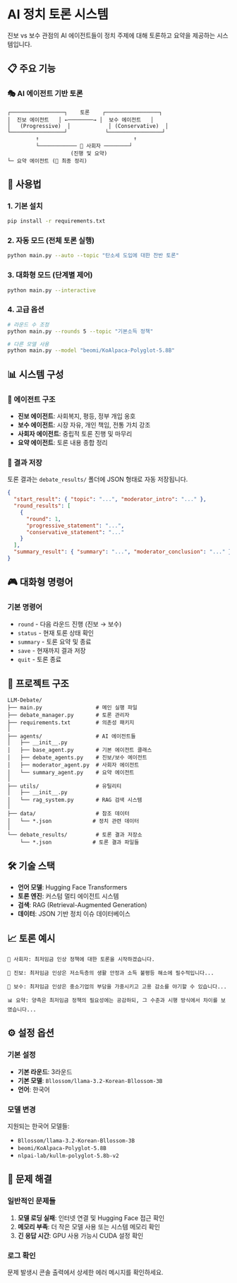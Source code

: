 # AI 정치 토론 시스템
진보 vs 보수 관점의 AI 에이전트들이 정치 주제에 대해 토론하고 요약을 제공하는 시스템입니다.

## 📋 주요 기능

### 🎭 AI 에이전트 기반 토론
```
┌─────────────────┐    토론    ┌─────────────────┐
│  진보 에이전트   │ ←────────→ │  보수 에이전트   │
│   (Progressive)  │            │ (Conservative)  │
└─────────────────┘            └─────────────────┘
         ↑                              ↑
         └──────────── 🎯 사회자 ────────┘
                    (진행 및 요약)
└─ 요약 에이전트 (📄 최종 정리)
```

## 🚀 사용법

### 1. 기본 설치
```bash
pip install -r requirements.txt
```

### 2. 자동 모드 (전체 토론 실행)
```bash
python main.py --auto --topic "탄소세 도입에 대한 찬반 토론"
```

### 3. 대화형 모드 (단계별 제어)
```bash
python main.py --interactive
```

### 4. 고급 옵션
```bash
# 라운드 수 조정
python main.py --rounds 5 --topic "기본소득 정책"

# 다른 모델 사용
python main.py --model "beomi/KoAlpaca-Polyglot-5.8B"
```

## 📊 시스템 구성

### 🤖 에이전트 구조
- **진보 에이전트**: 사회복지, 평등, 정부 개입 옹호
- **보수 에이전트**: 시장 자유, 개인 책임, 전통 가치 강조  
- **사회자 에이전트**: 중립적 토론 진행 및 마무리
- **요약 에이전트**: 토론 내용 종합 정리

### 💾 결과 저장
토론 결과는 `debate_results/` 폴더에 JSON 형태로 자동 저장됩니다.

```json
{
  "start_result": { "topic": "...", "moderator_intro": "..." },
  "round_results": [
    {
      "round": 1,
      "progressive_statement": "...",
      "conservative_statement": "..."
    }
  ],
  "summary_result": { "summary": "...", "moderator_conclusion": "..." }
}
```

## 🎮 대화형 명령어

### 기본 명령어
- `round` - 다음 라운드 진행 (진보 → 보수)
- `status` - 현재 토론 상태 확인
- `summary` - 토론 요약 및 종료
- `save` - 현재까지 결과 저장
- `quit` - 토론 종료

## 📁 프로젝트 구조

```
LLM-Debate/
├── main.py                 # 메인 실행 파일
├── debate_manager.py       # 토론 관리자
├── requirements.txt        # 의존성 패키지
│
├── agents/                 # AI 에이전트들
│   ├── __init__.py
│   ├── base_agent.py       # 기본 에이전트 클래스
│   ├── debate_agents.py    # 진보/보수 에이전트
│   ├── moderator_agent.py  # 사회자 에이전트
│   └── summary_agent.py    # 요약 에이전트
│
├── utils/                  # 유틸리티
│   ├── __init__.py
│   └── rag_system.py       # RAG 검색 시스템
│
├── data/                   # 참조 데이터
│   └── *.json             # 정치 관련 데이터
│
└── debate_results/         # 토론 결과 저장소
    └── *.json             # 토론 결과 파일들
```

## 🛠️ 기술 스택

- **언어 모델**: Hugging Face Transformers
- **토론 엔진**: 커스텀 멀티 에이전트 시스템
- **검색**: RAG (Retrieval-Augmented Generation)
- **데이터**: JSON 기반 정치 이슈 데이터베이스

## 📈 토론 예시

```
🎯 사회자: 최저임금 인상 정책에 대한 토론을 시작하겠습니다.

🔵 진보: 최저임금 인상은 저소득층의 생활 안정과 소득 불평등 해소에 필수적입니다...

🔴 보수: 최저임금 인상은 중소기업의 부담을 가중시키고 고용 감소를 야기할 수 있습니다...

📊 요약: 양측은 최저임금 정책의 필요성에는 공감하되, 그 수준과 시행 방식에서 차이를 보였습니다...
```

## ⚙️ 설정 옵션

### 기본 설정
- **기본 라운드**: 3라운드
- **기본 모델**: `Bllossom/llama-3.2-Korean-Bllossom-3B`
- **언어**: 한국어

### 모델 변경
지원되는 한국어 모델들:
- `Bllossom/llama-3.2-Korean-Bllossom-3B`
- `beomi/KoAlpaca-Polyglot-5.8B` 
- `nlpai-lab/kullm-polyglot-5.8b-v2`

## 🔧 문제 해결

### 일반적인 문제들
1. **모델 로딩 실패**: 인터넷 연결 및 Hugging Face 접근 확인
2. **메모리 부족**: 더 작은 모델 사용 또는 시스템 메모리 확인
3. **긴 응답 시간**: GPU 사용 가능시 CUDA 설정 확인

### 로그 확인
문제 발생시 콘솔 출력에서 상세한 에러 메시지를 확인하세요.
